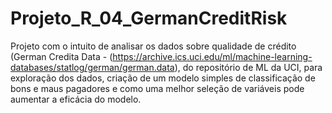 # Projeto_R_04_GermanCreditRisk
Projeto com o intuito de analisar os dados sobre qualidade de crédito (German Credita Data - (https://archive.ics.uci.edu/ml/machine-learning-databases/statlog/german/german.data), do repositório de ML da UCI, para exploração dos dados, criação de um modelo simples de classificação de bons e maus pagadores e como uma melhor seleção de variáveis pode aumentar a eficácia do modelo.
